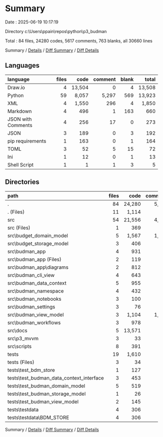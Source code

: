 # Summary

Date : 2025-06-19 10:17:19

Directory c:\\Users\\ppain\\repos\\python\\p3_budman

Total : 84 files,  24280 codes, 5617 comments, 763 blanks, all 30660 lines

Summary / [Details](details.md) / [Diff Summary](diff.md) / [Diff Details](diff-details.md)

## Languages
| language | files | code | comment | blank | total |
| :--- | ---: | ---: | ---: | ---: | ---: |
| Draw.io | 4 | 13,504 | 0 | 4 | 13,508 |
| Python | 59 | 8,057 | 5,297 | 569 | 13,923 |
| XML | 4 | 1,550 | 296 | 4 | 1,850 |
| Markdown | 4 | 496 | 1 | 163 | 660 |
| JSON with Comments | 4 | 256 | 17 | 0 | 273 |
| JSON | 3 | 189 | 0 | 3 | 192 |
| pip requirements | 1 | 163 | 0 | 1 | 164 |
| TOML | 3 | 52 | 5 | 15 | 72 |
| Ini | 1 | 12 | 0 | 1 | 13 |
| Shell Script | 1 | 1 | 1 | 3 | 5 |

## Directories
| path | files | code | comment | blank | total |
| :--- | ---: | ---: | ---: | ---: | ---: |
| . | 84 | 24,280 | 5,617 | 763 | 30,660 |
| . (Files) | 11 | 1,114 | 144 | 101 | 1,359 |
| src | 54 | 21,556 | 4,988 | 593 | 27,137 |
| src (Files) | 1 | 369 | 71 | 1 | 441 |
| src\\budget_domain_model | 5 | 1,567 | 1,034 | 108 | 2,709 |
| src\\budget_storage_model | 3 | 406 | 322 | 7 | 735 |
| src\\budman_app | 4 | 931 | 234 | 10 | 1,175 |
| src\\budman_app (Files) | 2 | 119 | 80 | 8 | 207 |
| src\\budman_app\\diagrams | 2 | 812 | 154 | 2 | 968 |
| src\\budman_cli_view | 4 | 643 | 303 | 56 | 1,002 |
| src\\budman_data_context | 5 | 955 | 677 | 135 | 1,767 |
| src\\budman_namespace | 4 | 432 | 282 | 20 | 734 |
| src\\budman_notebooks | 3 | 100 | 68 | 41 | 209 |
| src\\budman_settings | 3 | 76 | 45 | 7 | 128 |
| src\\budman_view_model | 3 | 1,104 | 1,077 | 52 | 2,233 |
| src\\budman_workflows | 3 | 978 | 436 | 35 | 1,449 |
| src\\docs | 5 | 13,571 | 0 | 51 | 13,622 |
| src\\p3_mvvm | 3 | 33 | 50 | 7 | 90 |
| src\\scripts | 8 | 391 | 389 | 63 | 843 |
| tests | 19 | 1,610 | 485 | 69 | 2,164 |
| tests (Files) | 3 | 34 | 58 | 10 | 102 |
| tests\\test_bdm_store | 1 | 127 | 31 | 4 | 162 |
| tests\\test_budman_data_context_interface | 3 | 453 | 157 | 14 | 624 |
| tests\\test_budman_domain_model | 5 | 519 | 181 | 28 | 728 |
| tests\\test_budman_storage_model | 1 | 26 | 17 | 4 | 47 |
| tests\\test_budman_view_model | 2 | 145 | 41 | 6 | 192 |
| tests\\testdata | 4 | 306 | 0 | 3 | 309 |
| tests\\testdata\\BDM_STORE | 4 | 306 | 0 | 3 | 309 |

Summary / [Details](details.md) / [Diff Summary](diff.md) / [Diff Details](diff-details.md)